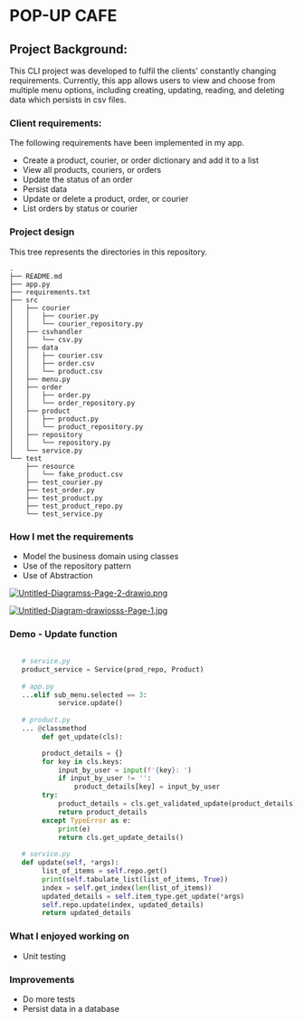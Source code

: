 # POP-UP CAFE


## Project Background: 
This CLI project was developed to fulfil the clients' constantly changing requirements. Currently, this app allows users to view and choose from multiple menu options, including creating, updating, reading, and deleting data which persists in csv files.

### Client requirements: 
The following requirements have been implemented in my app. 

* Create a product, courier, or order dictionary and add it to a list 
* View all products, couriers, or orders
* Update the status of an order
* Persist data
* Update or delete a product, order, or courier
* List orders by status or courier


### Project design 
This tree represents the directories in this repository. 

```
.
├── README.md
├── app.py
├── requirements.txt
├── src
│   ├── courier
│   │   ├── courier.py
│   │   └── courier_repository.py
│   ├── csvhandler
│   │   └── csv.py
│   ├── data
│   │   ├── courier.csv
│   │   ├── order.csv
│   │   └── product.csv
│   ├── menu.py
│   ├── order
│   │   ├── order.py
│   │   └── order_repository.py
│   ├── product
│   │   ├── product.py
│   │   └── product_repository.py
│   ├── repository
│   │   └── repository.py
│   └── service.py
└── test
    ├── resource
    │   └── fake_product.csv
    ├── test_courier.py
    ├── test_order.py
    ├── test_product.py
    ├── test_product_repo.py
    └── test_service.py

```


### How I met the requirements 

* Model the business domain using classes 
* Use of the repository pattern
* Use of Abstraction


[![Untitled-Diagramss-Page-2-drawio.png](https://i.postimg.cc/tCVCwTdP/Untitled-Diagramss-Page-2-drawio.png)](https://postimg.cc/Vdm8bzVL)


[![Untitled-Diagram-drawiosss-Page-1.jpg](https://i.postimg.cc/T33CBrt0/Untitled-Diagram-drawiosss-Page-1.jpg)](https://postimg.cc/svbYhZdG)



### Demo - Update function 

```Python 
    
   # service.py
   product_service = Service(prod_repo, Product)
   
   # app.py
   ...elif sub_menu.selected == 3:
            service.update()
            
   # product.py     
   ... @classmethod
        def get_update(cls):

        product_details = {}
        for key in cls.keys:
            input_by_user = input(f'{key}: ')
            if input_by_user != '':
                product_details[key] = input_by_user
        try:
            product_details = cls.get_validated_update(product_details)
            return product_details
        except TypeError as e:
            print(e)  
            return cls.get_update_details()
            
   # service.py
   def update(self, *args):
        list_of_items = self.repo.get()
        print(self.tabulate_list(list_of_items, True))
        index = self.get_index(len(list_of_items))
        updated_details = self.item_type.get_update(*args)
        self.repo.update(index, updated_details)
        return updated_details

 ```
### What I enjoyed working on 
* Unit testing 

### Improvements
* Do more tests
* Persist data in a database 
